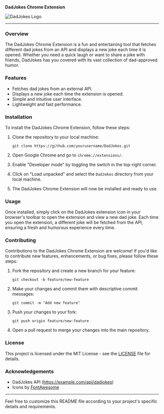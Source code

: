 **DadJokes Chrome Extension**

![DadJokes Logo](https://example.com/dadjokes-logo.png)

---

### Overview

The DadJokes Chrome Extension is a fun and entertaining tool that fetches different dad jokes from an API and displays a new joke each time it is opened. Whether you need a quick laugh or want to share a joke with friends, DadJokes has you covered with its vast collection of dad-approved humor.

### Features

- Fetches dad jokes from an external API.
- Displays a new joke each time the extension is opened.
- Simple and intuitive user interface.
- Lightweight and fast performance.

### Installation

To install the DadJokes Chrome Extension, follow these steps:

1. Clone the repository to your local machine:

   ```
   git clone https://github.com/yourusername/DadJokes.git
   ```

2. Open Google Chrome and go to `chrome://extensions/`.

3. Enable "Developer mode" by toggling the switch in the top-right corner.

4. Click on "Load unpacked" and select the `DadJokes` directory from your local machine.

5. The DadJokes Chrome Extension will now be installed and ready to use.

### Usage

Once installed, simply click on the DadJokes extension icon in your browser's toolbar to open the extension and view a new dad joke. Each time you open the extension, a different joke will be fetched from the API, ensuring a fresh and humorous experience every time.

### Contributing

Contributions to the DadJokes Chrome Extension are welcome! If you'd like to contribute new features, enhancements, or bug fixes, please follow these steps:

1. Fork the repository and create a new branch for your feature:

   ```
   git checkout -b feature/new-feature
   ```

2. Make your changes and commit them with descriptive commit messages:

   ```
   git commit -m "Add new feature"
   ```

3. Push your changes to your fork:

   ```
   git push origin feature/new-feature
   ```

4. Open a pull request to merge your changes into the main repository.

### License

This project is licensed under the MIT License - see the [LICENSE](LICENSE) file for details.

### Acknowledgements

- DadJokes API (https://example.com/api/dadjokes)
- Icons by [FontAwesome](https://fontawesome.com/)

---

Feel free to customize this README file according to your project's specific details and requirements.
